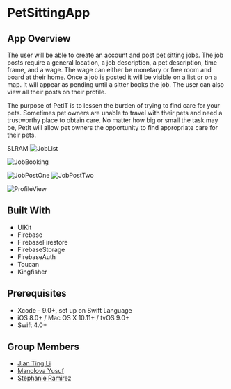 # PetSittingApp

## App Overview
The user will be able to create an account and post pet sitting jobs. The job posts require a general location, a job description, a pet description, time frame, and a wage. The wage can either be monetary or free room and board at their home. Once a job is posted it will be visible on a list or on a map. It will appear as pending until a sitter books the job. The user can also view all their posts on their profile.

The purpose of PetIT is to lessen the burden of trying to find care for your pets. Sometimes pet owners are unable to travel with their pets and need a trustworthy place to obtain care. No matter how big or small the task may be, PetIt will allow pet owners the opportunity to find appropriate care for their pets.

SLRAM
![JobList](https://github.com/SLRAM/PetSittingApp/blob/master/PetIT/Images/JobList.gif)

![JobBooking](https://github.com/SLRAM/PetSittingApp/blob/master/PetIT/Images/BookedJob.gif)

![JobPostOne](https://github.com/SLRAM/PetSittingApp/blob/master/PetIT/Images/JobPostOne.gif)
![JobPostTwo](https://github.com/SLRAM/PetSittingApp/blob/master/PetIT/Images/JobPostTwo.gif)

![ProfileView](https://github.com/SLRAM/PetSittingApp/blob/master/PetIT/Images/ProfileView.gif)

## Built With
* UIKit
* Firebase
* FirebaseFirestore
* FirebaseStorage
* FirebaseAuth
* Toucan
* Kingfisher 

## Prerequisites
* Xcode - 9.0+, set up on Swift Language
* iOS 8.0+ / Mac OS X 10.11+ / tvOS 9.0+
* Swift 4.0+

## Group Members
* [Jian Ting Li](https://github.com/JianTing-Li)
* [Manolova Yusuf](https://github.com/manolovayusuf)
* [Stephanie Ramirez](https://github.com/SLRAM)
